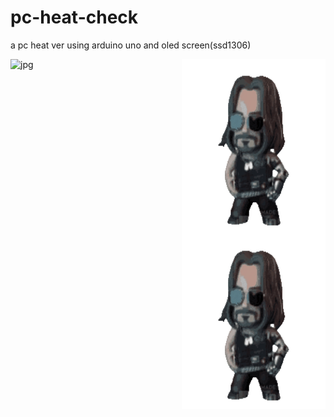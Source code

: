 # pc-heat-check
a pc heat ver using arduino uno and oled screen(ssd1306)


<div>
    <img align=left alt="jpg" width="230px" height= "280"src="https://github.com/F1reFinger/F1reFinger/blob/main/.jpghttps://github.com/F1reFinger/pc-heat-check/blob/main/gauge.jpg"/>
</div>

<div>
    <img align=right alt="gif" width="230px" height= "280"src="https://github.com/F1reFinger/F1reFinger/blob/main/breathtaking.gif"/>
</div>
<div>
  <img align=right alt="gif" width="230px" height= "280"src="https://github.com/F1reFinger/F1reFinger/blob/main/breathtaking.gif"/>
</div>